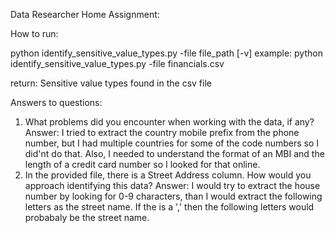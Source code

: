 Data Researcher Home Assignment:

How to run:

python identify_sensitive_value_types.py -file file_path [-v]
example:  python identify_sensitive_value_types.py -file financials.csv 

return: Sensitive value types found in the csv file


Answers to questions:
1) What problems did you encounter when working with the data, if any?
Answer: I tried to extract the country mobile prefix from the phone number, but I had multiple countries for some of the code numbers so I did'nt do that.
Also, I needed to understand the format of an MBI and the length of a credit card number so I looked for that online.
2) In the provided file, there is a Street Address column. How would you approach
identifying this data?
Answer: I would try to extract the house number by looking for 0-9 characters, than I would extract the following letters as the street name. If the is a ',' then the following letters would probabaly be the street name. 


 
